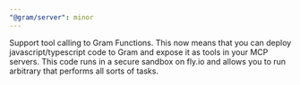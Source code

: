 ```yaml
---
"@gram/server": minor
---
```


Support tool calling to Gram Functions. This now means that you can deploy
javascript/typescript code to Gram and expose it as tools in your MCP servers.
This code runs in a secure sandbox on fly.io and allows you to run arbitrary
that performs all sorts of tasks.
